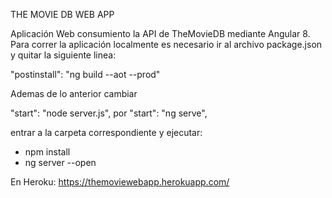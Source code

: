 THE MOVIE DB WEB APP

Aplicación Web consumiento la API de TheMovieDB mediante Angular 8.
Para correr la aplicación localmente es necesario ir al archivo package.json y quitar la siguiente linea:

"postinstall": "ng build --aot --prod"

Ademas de lo anterior cambiar 

"start": "node server.js", por "start": "ng serve",

entrar a la carpeta correspondiente y ejecutar:


 - npm install
 - ng server --open
 
 En Heroku: https://themoviewebapp.herokuapp.com/
